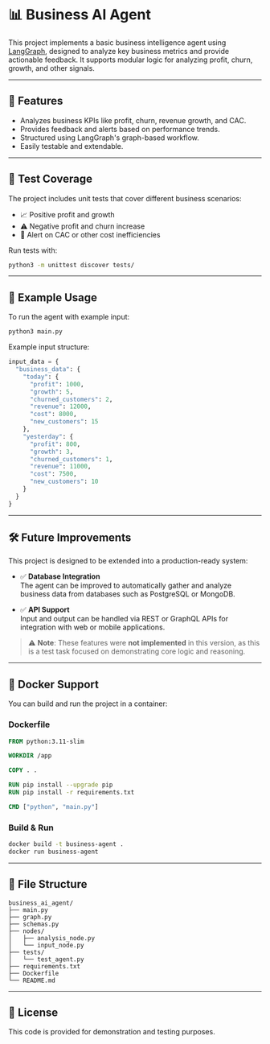 # 📊 Business AI Agent

This project implements a basic business intelligence agent using [LangGraph](https://github.com/langchain-ai/langgraph), designed to analyze key business metrics and provide actionable feedback. It supports modular logic for analyzing profit, churn, growth, and other signals.

---

## 🚀 Features

- Analyzes business KPIs like profit, churn, revenue growth, and CAC.
- Provides feedback and alerts based on performance trends.
- Structured using LangGraph's graph-based workflow.
- Easily testable and extendable.

---

## 🧪 Test Coverage

The project includes unit tests that cover different business scenarios:

- 📈 Positive profit and growth
- ⚠️ Negative profit and churn increase
- 🚨 Alert on CAC or other cost inefficiencies

Run tests with:

```bash
python3 -m unittest discover tests/
```

---

## 🧠 Example Usage

To run the agent with example input:

```bash
python3 main.py
```

Example input structure:

```python
input_data = {
  "business_data": {
    "today": {
      "profit": 1000,
      "growth": 5,
      "churned_customers": 2,
      "revenue": 12000,
      "cost": 8000,
      "new_customers": 15
    },
    "yesterday": {
      "profit": 800,
      "growth": 3,
      "churned_customers": 1,
      "revenue": 11000,
      "cost": 7500,
      "new_customers": 10
    }
  }
}
```

---

## 🛠️ Future Improvements

This project is designed to be extended into a production-ready system:

- ✅ **Database Integration**  
  The agent can be improved to automatically gather and analyze business data from databases such as PostgreSQL or MongoDB.

- ✅ **API Support**  
  Input and output can be handled via REST or GraphQL APIs for integration with web or mobile applications.

> ⚠️ **Note**: These features were **not implemented** in this version, as this is a test task focused on demonstrating core logic and reasoning.

---

## 🐳 Docker Support

You can build and run the project in a container:

### Dockerfile

```dockerfile
FROM python:3.11-slim

WORKDIR /app

COPY . .

RUN pip install --upgrade pip
RUN pip install -r requirements.txt

CMD ["python", "main.py"]
```

### Build & Run

```bash
docker build -t business-agent .
docker run business-agent
```

---

## 📂 File Structure

```
business_ai_agent/
├── main.py
├── graph.py
├── schemas.py
├── nodes/
│   ├── analysis_node.py
│   └── input_node.py
├── tests/
│   └── test_agent.py
├── requirements.txt
├── Dockerfile
└── README.md
```

---

## 📄 License

This code is provided for demonstration and testing purposes.
